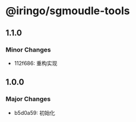 # @iringo/sgmoudle-tools

## 1.1.0

### Minor Changes

- 112f686: 重构实现

## 1.0.0

### Major Changes

- b5d0a59: 初始化
